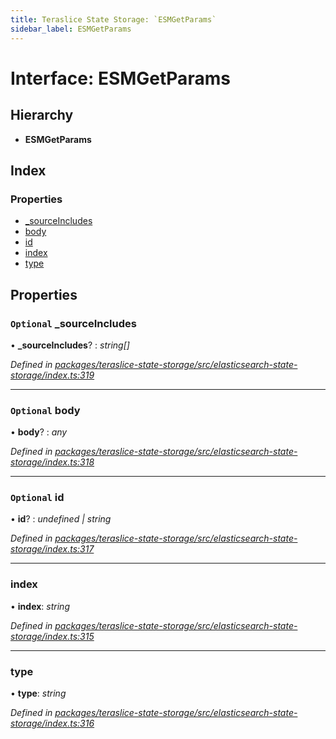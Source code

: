 ```yaml
---
title: Teraslice State Storage: `ESMGetParams`
sidebar_label: ESMGetParams
---
```


# Interface: ESMGetParams

## Hierarchy

* **ESMGetParams**

## Index

### Properties

* [_sourceIncludes](esmgetparams.md#optional-_sourceincludes)
* [body](esmgetparams.md#optional-body)
* [id](esmgetparams.md#optional-id)
* [index](esmgetparams.md#index)
* [type](esmgetparams.md#type)

## Properties

### `Optional` _sourceIncludes

• **_sourceIncludes**? : *string[]*

*Defined in [packages/teraslice-state-storage/src/elasticsearch-state-storage/index.ts:319](https://github.com/terascope/teraslice/blob/653cf7530/packages/teraslice-state-storage/src/elasticsearch-state-storage/index.ts#L319)*

___

### `Optional` body

• **body**? : *any*

*Defined in [packages/teraslice-state-storage/src/elasticsearch-state-storage/index.ts:318](https://github.com/terascope/teraslice/blob/653cf7530/packages/teraslice-state-storage/src/elasticsearch-state-storage/index.ts#L318)*

___

### `Optional` id

• **id**? : *undefined | string*

*Defined in [packages/teraslice-state-storage/src/elasticsearch-state-storage/index.ts:317](https://github.com/terascope/teraslice/blob/653cf7530/packages/teraslice-state-storage/src/elasticsearch-state-storage/index.ts#L317)*

___

###  index

• **index**: *string*

*Defined in [packages/teraslice-state-storage/src/elasticsearch-state-storage/index.ts:315](https://github.com/terascope/teraslice/blob/653cf7530/packages/teraslice-state-storage/src/elasticsearch-state-storage/index.ts#L315)*

___

###  type

• **type**: *string*

*Defined in [packages/teraslice-state-storage/src/elasticsearch-state-storage/index.ts:316](https://github.com/terascope/teraslice/blob/653cf7530/packages/teraslice-state-storage/src/elasticsearch-state-storage/index.ts#L316)*
